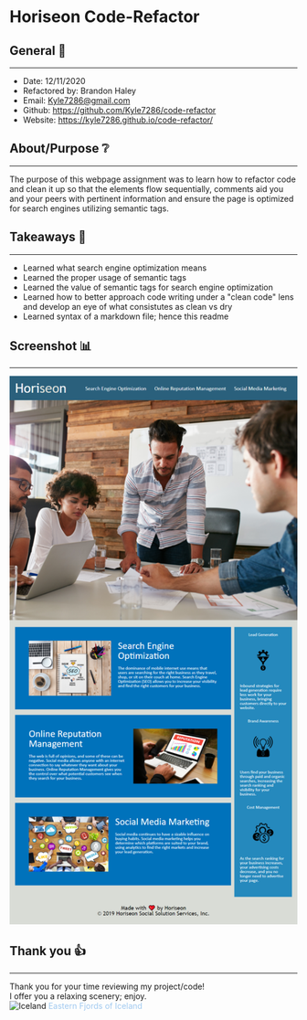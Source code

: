 # Horiseon Code-Refactor 

## General 📖
---
- Date:           12/11/2020
- Refactored by:  Brandon Haley
- Email:          Kyle7286@gmail.com
- Github:         https://github.com/Kyle7286/code-refactor
- Website:        https://kyle7286.github.io/code-refactor/

## About/Purpose ❔
---

The purpose of this webpage assignment was to learn how to refactor code and clean it up so that the elements flow sequentially, comments aid you and your peers with pertinent information and ensure the page is optimized for search engines utilizing semantic tags.


## Takeaways 🥡
--- 
* Learned what search engine optimization means
* Learned the proper usage of semantic tags
* Learned the value of semantic tags for search engine optimization
* Learned how to better approach code writing under a "clean code" lens and develop an eye of what consistutes as clean vs dry
* Learned syntax of a markdown file; hence this readme

## Screenshot 📊
---
![Screenshot](./assets/images/Horiseon_Refactored.png)


## Thank you 👍 
---
Thank you for your time reviewing my project/code!<br>
I offer you a relaxing scenery; enjoy.<br>
![Iceland](./assets/images/markdown/Iceland-SomewhereEastFjords.JPG)
<span style="color:#a0c9f0">Eastern Fjords of Iceland</span>


